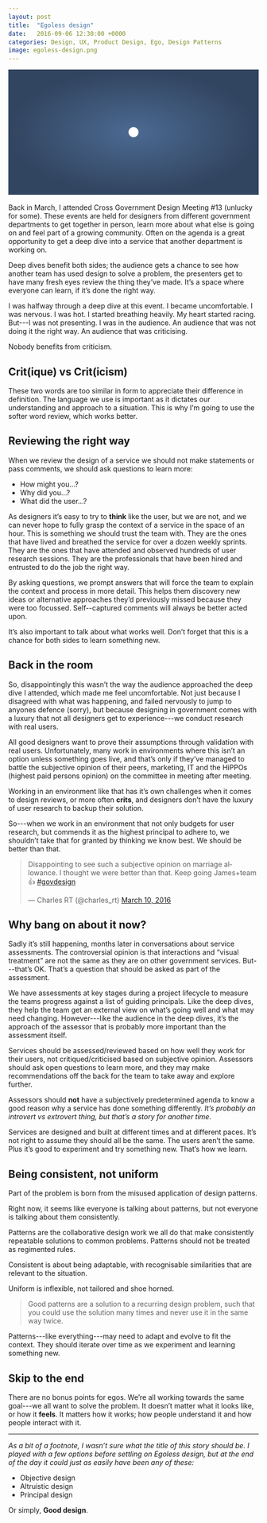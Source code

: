 ```yaml
---
layout: post
title:  "Egoless design"
date:   2016-09-06 12:30:00 +0000
categories: Design, UX, Product Design, Ego, Design Patterns
image: egoless-design.png
---
```


![A light circle on a dark background](/assets/2016/09/egoless-design/egoless-design.png)

Back in March, I attended Cross Government Design Meeting #13 (unlucky for some). These events are held for designers from different government departments to get together in person, learn more about what else is going on and feel part of a growing community. Often on the agenda is a great opportunity to get a deep dive into a service that another department is working on. 

Deep dives benefit both sides; the audience gets a chance to see how another team has used design to solve a problem, the presenters get to have many fresh eyes review the thing they’ve made. It’s a space where everyone can learn, if it’s done the right way.

I was halfway through a deep dive at this event.  I became uncomfortable. I was nervous. I was hot. I started breathing heavily. My heart started racing. But---I was not presenting. I was in the audience. An audience that was not doing it the right way. An audience that was criticising.

Nobody benefits from criticism.

## Crit(ique) vs Crit(icism)

These two words are too similar in form to appreciate their difference in definition. The language we use is important as it dictates our understanding and approach to a situation. This is why I’m going to use the softer word review, which works better.

## Reviewing the right way

When we review the design of a service we should not make statements or pass comments, we should ask questions to learn more:

- How might you...?
- Why did you...?
- What did the user...?

As designers it’s easy to try to **think** like the user, but we are not, and we can never hope to fully grasp the context of a service in the space of an hour. This is something we should trust the team with. They are the ones that have lived and breathed the service for over a dozen weekly sprints. They are the ones that have attended and observed hundreds of user research sessions. They are the professionals that have been hired and entrusted to do the job the right way.

By asking questions, we prompt answers that will force the team to explain the context and process in more detail. This helps them discovery new ideas or alternative approaches they’d previously missed because they were too focussed. Self--captured comments will always be better acted upon.

It’s also important to talk about what works well. Don’t forget that this is a chance for both sides to learn something new.

## Back in the room

So, disappointingly this wasn’t the way the audience approached the deep dive I attended, which made me feel uncomfortable. Not just because I disagreed with what was happening, and failed nervously to jump to anyones defence (sorry), but because designing in government comes with a luxury that not all designers get to experience---we conduct research with real users. 

All good designers want to prove their assumptions through validation with real users. Unfortunately, many work in environments where this isn’t an option unless something goes live, and that’s only if they’ve managed to battle the subjective opinion of their peers, marketing, IT and the HiPPOs (highest paid persons opinion) on the committee in meeting after meeting.

Working in an environment like that has it’s own challenges when it comes to design reviews, or more often **crits**, and designers don’t have the luxury of user research to backup their solution.

So---when we work in an environment that not only budgets for user research, but commends it as the highest principal to adhere to, we shouldn’t take that for granted by thinking we know best. We should be better than that.

<blockquote class="twitter-tweet" data-lang="en"><p lang="en" dir="ltr">Disappointing to see such a subjective opinion on marriage allowance. I thought we were better than that. Keep going James+team 👍 <a href="https://twitter.com/hashtag/govdesign?src=hash">#govdesign</a></p>&mdash; Charles RT (@charles_rt) <a href="https://twitter.com/charles_rt/status/707964380294545408">March 10, 2016</a></blockquote> <script async src="//platform.twitter.com/widgets.js" charset="utf-8"></script>

## Why bang on about it now?

Sadly it’s still happening, months later in conversations about service assessments. The controversial opinion is that interactions and “visual treatment” are not the same as they are on other government services. But---that’s OK. That’s a question that should be asked as part of the assessment. 

We have assessments at key stages during a project lifecycle to measure the teams progress against a list of guiding principals. Like the deep dives, they help the team get an external view on what’s going well and what may need changing. However---like the audience in the deep dives, it’s the approach of the assessor that is probably more important than the assessment itself. 

Services should be assessed/reviewed based on how well they work for their users, not critiqued/criticised based on subjective opinion. Assessors should ask open questions to learn more, and they may make recommendations off the back for the team to take away and explore further.

Assessors should **not** have a subjectively predetermined agenda to know a good reason why a service has done something differently. *It’s probably an introvert vs extrovert thing, but that’s a story for another time.*

Services are designed and built at different times and at different paces. It’s not right to assume they should all be the same. The users aren’t the same. Plus it’s good to experiment and try something new. That’s how we learn.

## Being consistent, not uniform

Part of the problem is born from the misused application of design patterns.

Right now, it seems like everyone is talking about patterns, but not everyone is talking about them consistently. 

Patterns are the collaborative design work we all do that make consistently repeatable solutions to common problems. Patterns should not be treated as regimented rules. 

Consistent is about being adaptable, with recognisable similarities that are relevant to the situation.

Uniform is inflexible, not tailored and shoe horned.

> Good patterns are a solution to a recurring design problem, such that you could use the solution many times and never use it in the same way twice.

Patterns---like everything---may need to adapt and evolve to fit the context. They should iterate over time as we experiment and learning something new.

## Skip to the end

There are no bonus points for egos. We’re all working towards the same goal---we all want to solve the problem. It doesn’t matter what it looks like, or how it **feels**. It matters how it works; how people understand it and how people interact with it.

---

*As a bit of a footnote, I wasn’t sure what the title of this story should be. I played with a few options before settling on Egoless design, but at the end of the day it could just as easily have been any of these:*

- Objective design
- Altruistic design
- Principal design

Or simply, **Good design**.
